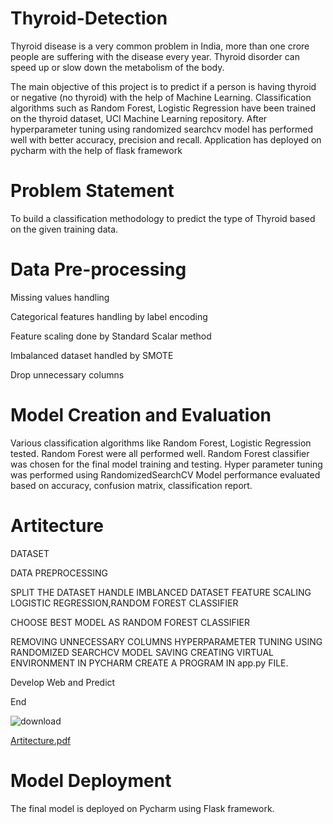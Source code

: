 # Thyroid-Detection
Thyroid disease is a very common problem in India, more than one crore people are suffering with the disease every year. Thyroid disorder can speed up or slow down the metabolism of the body.

The main objective of this project is to predict if a person is having thyroid or negative (no thyroid) with the help of Machine Learning. Classification algorithms such as Random Forest, Logistic Regression have been trained on the thyroid dataset, UCI Machine Learning repository. After hyperparameter tuning using randomized searchcv model has performed well with better accuracy, precision and recall. Application has deployed on pycharm with the help of flask framework

# Problem Statement
To build a classification methodology to predict the type of Thyroid based on the given training data.
# Data Pre-processing
Missing values handling

Categorical features handling by label encoding

Feature scaling done by Standard Scalar method

Imbalanced dataset handled by SMOTE

Drop unnecessary columns

# Model Creation and Evaluation
Various classification algorithms like Random Forest, Logistic Regression tested.
Random Forest were all performed well. Random Forest classifier was chosen for the final model training and testing.
Hyper parameter tuning was performed using RandomizedSearchCV
Model performance evaluated based on accuracy, confusion matrix, classification report.

# Artitecture	
                                
DATASET	

DATA PREPROCESSING	


SPLIT THE DATASET
HANDLE     IMBLANCED DATASET
FEATURE SCALING
LOGISTIC REGRESSION,RANDOM FOREST CLASSIFIER
                                      
CHOOSE BEST MODEL AS RANDOM FOREST CLASSIFIER

REMOVING UNNECESSARY COLUMNS
HYPERPARAMETER TUNING USING RANDOMIZED SEARCHCV
MODEL SAVING
CREATING VIRTUAL ENVIRONMENT IN PYCHARM
CREATE A PROGRAM IN app.py FILE.

Develop Web and Predict

End

![download](https://user-images.githubusercontent.com/85367784/147813108-daf638bb-2884-4700-8e93-4a6280b7564a.png)

    
																					 
																					 
      
[Artitecture.pdf](https://github.com/Sumit1234-eng/Thyroid_disease_detection/files/7792459/Artitecture.pdf)

# Model Deployment
The final model is deployed on Pycharm using Flask framework.
 
